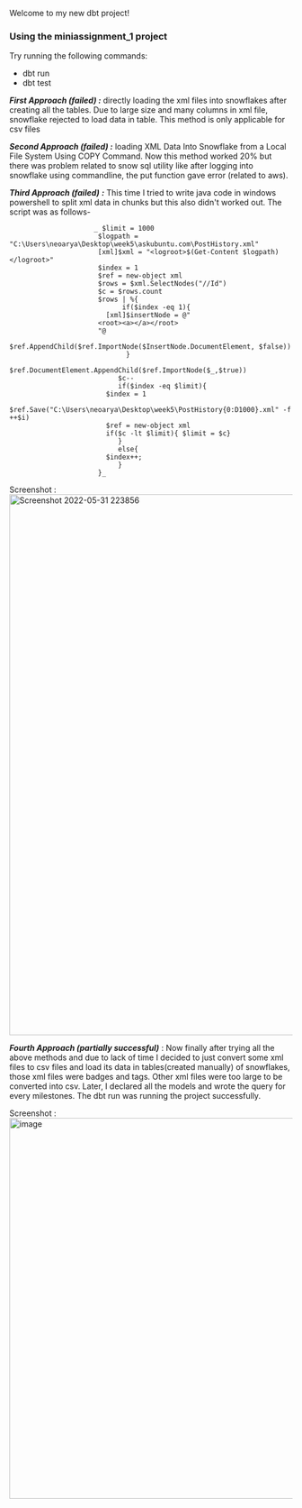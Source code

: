 Welcome to my new dbt project!

### Using the miniassignment_1 project

Try running the following commands:
- dbt run
- dbt test

_**First Approach (failed) :**_ directly loading the xml files into snowflakes after creating all the tables. Due to large size and many columns in xml file, snowflake rejected to load data in table. This method is only applicable for csv files

_**Second Approach (failed) :**_ loading XML Data Into Snowflake from a Local File System Using COPY Command. Now this method worked 20% but there was problem related to snow sql utility like after logging into snowflake using commandline, the put function gave error (related to aws).

_**Third Approach (failed)** **:**_ This time I tried to write java code in windows powershell to split xml data in chunks but this also didn't worked out. The script was as follows-
                          
                         _ $limit = 1000
                          $logpath = "C:\Users\neoarya\Desktop\week5\askubuntu.com\PostHistory.xml"
                          [xml]$xml = "<logroot>$(Get-Content $logpath)</logroot>"
                          $index = 1
                          $ref = new-object xml
                          $rows = $xml.SelectNodes("//Id")
                          $c = $rows.count
                          $rows | %{
                                if($index -eq 1){
                            [xml]$insertNode = @"
                          <root><a></a></root>
                          "@
                            $ref.AppendChild($ref.ImportNode($InsertNode.DocumentElement, $false))
                                 }
                                 $ref.DocumentElement.AppendChild($ref.ImportNode($_,$true))
                               $c--
                               if($index -eq $limit){
                            $index = 1
                            $ref.Save("C:\Users\neoarya\Desktop\week5\PostHistory{0:D1000}.xml" -f ++$i)
                            $ref = new-object xml
                            if($c -lt $limit){ $limit = $c}
                               }
                               else{
                            $index++;
                               }
                          }_

Screenshot : <img width="960" alt="Screenshot 2022-05-31 223856" src="https://user-images.githubusercontent.com/104750261/171236793-babbc5d4-7216-4b89-93ec-c792b1fa0d53.png">

_**Fourth Approach (partially successful)**_ : Now finally after trying all the above methods and due to lack of time I decided to just convert some xml files to csv files and load its data in tables(created manually) of snowflakes, those xml files were badges and tags. Other xml files were too large to be converted into csv.
Later, I declared all the models and wrote the query for every milestones. The dbt run was running the project successfully.

Screenshot : <img width="676" alt="image" src="https://user-images.githubusercontent.com/104750261/171244268-3eb177b2-586a-435f-924c-2b8ff60d936f.png">


